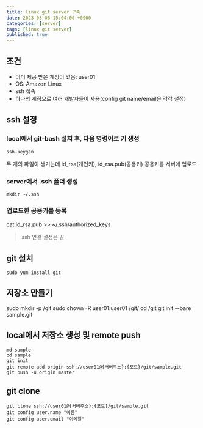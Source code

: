 ```yaml
---
title: linux git server 구축
date: 2023-03-06 15:04:00 +0900
categories: [server]
tags: [linux git server]
published: true
---
```


## 조건

- 이미 제공 받은 계정이 있음: user01
- OS: Amazon Linux
- ssh 접속
- 하나의 계정으로 여러 개발자들이 사용(config git name/email은 각각 설정)

## ssh 설정

### local에서 git-bash 설치 후, 다음 명령어로 키 생성

```shell
ssh-keygen
```

두 개의 파일이 생기는데 id_rsa(개인키), id_rsa.pub(공용키) 공용키를 서버에 업로드

### server에서 .ssh 폴더 생성

```shell
mkdir ~/.ssh
```

### 업로드한 공용키를 등록

cat id_rsa.pub >> ~/.ssh/authorized_keys

> ssh 연결 설정은 끝

## git 설치

```shell
sudo yum install git
```

## 저장소 만들기

sudo mkdir -p /git
sudo chown -R user01:user01 /git/
cd /git
git init --bare sample.git

## local에서 저장소 생성 및 remote push

```shell
md sample
cd sample
git init
git remote add origin ssh://user01@{서버주소}:{포트}/git/sample.git
git push -u origin master
```

## git clone

```shell
git clone ssh://user01@{서버주소}:{포트}/git/sample.git
git config user.name "이름"
git config user.email "이메일"
```
